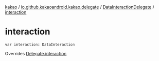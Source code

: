 [kakao](../../index.md) / [io.github.kakaoandroid.kakao.delegate](../index.md) / [DataInteractionDelegate](index.md) / [interaction](./interaction.md)

# interaction

`var interaction: DataInteraction`

Overrides [Delegate.interaction](../-delegate/interaction.md)

